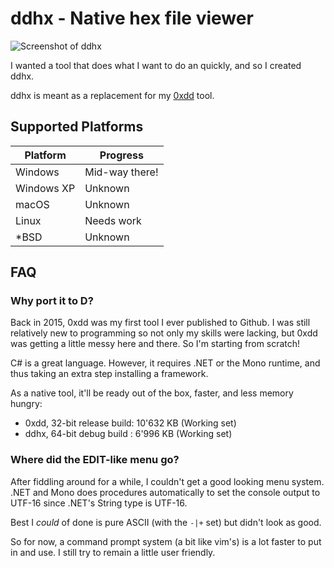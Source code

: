 # ddhx - Native hex file viewer

![Screenshot of ddhx](https://dd86k.github.io/imgs/ddhx0.png)

I wanted a tool that does what I want to do an quickly, and so I created ddhx.

ddhx is meant as a replacement for my [0xdd](https://github.com/dd86k/0xdd) tool.

## Supported Platforms

| Platform | Progress |
|---|---|
| Windows | Mid-way there! |
| Windows XP | Unknown |
| macOS | Unknown |
| Linux | Needs work |
| *BSD | Unknown |

## FAQ

### Why port it to D?
Back in 2015, 0xdd was my first tool I ever published to Github. I was still relatively new to programming so not only my skills were lacking, but 0xdd was getting a little messy here and there. So I'm starting from scratch!

C# is a great language. However, it requires .NET or the Mono runtime, and thus taking an extra step installing a framework.

As a native tool, it'll be ready out of the box, faster, and less memory hungry:
- 0xdd, 32-bit release build: 10'632 KB (Working set)
- ddhx, 64-bit debug build  :  6'996 KB (Working set)

### Where did the EDIT-like menu go?
After fiddling around for a while, I couldn't get a good looking menu system. .NET and Mono does procedures automatically to set the console output to UTF-16 since .NET's String type is UTF-16.

Best I _could_ of done is pure ASCII (with the `-|+` set) but didn't look as good.

So for now, a command prompt system (a bit like vim's) is a lot faster to put in and use. I still try to remain a little user friendly.